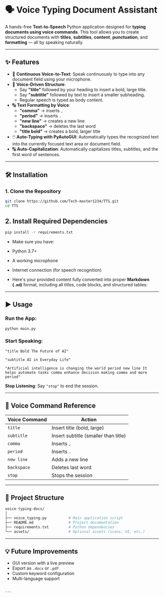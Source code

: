 # 🗣️ Voice Typing Document Assistant

A hands-free **Text-to-Speech** Python application designed for **typing documents using voice commands**. This tool allows you to create structured documents with **titles**, **subtitles**, **content**, **punctuation**, and **formatting** — all by speaking naturally.

---

## ✨ Features

- 🎤 **Continuous Voice-to-Text**: Speak continuously to type into any document field using your microphone.
- 📝 **Voice-Driven Structure**:
  - Say **"title"** followed by your heading to insert a bold, large title.
  - Say **"subtitle"** followed by text to insert a smaller subheading.
  - Regular speech is typed as body content.
- 🔠 **Text Formatting by Voice**:
  - **"comma"** → inserts `,`
  - **"period"** → inserts `.`
  - **"new line"** → creates a new line
  - **"backspace"** → deletes the last word
  - **"title bold"** → creates a bold, larger title
- 🖱️ **Auto-Typing with PyAutoGUI**: Automatically types the recognized text into the currently focused text area or document field.
- 🔠 **Auto-Capitalization**: Automatically capitalizes titles, subtitles, and the first word of sentences.

---

## 🛠️ Installation

### 1. Clone the Repository
```bash
git clone https://github.com/Tech-master1234/TTS.git
cd TTS
```
## 2. Install Required Dependencies

```bash
pip install -r requirements.txt
```

- Make sure you have:

- Python 3.7+

- A working microphone

- Internet connection (for speech recognition)

- Here's your provided content fully converted into proper **Markdown (`.md`)** format, including all titles, code blocks, and structured tables:

---


## ▶️ Usage

### Run the App:
```bash
python main.py
```

### Start Speaking:
```text
"title Bold The Future of AI"

"subtitle AI in Everyday Life"

"Artificial intelligence is changing the world period new line It helps automate tasks comma enhance decision making comma and more period"
```

**Stop Listening**: Say `"stop"` to end the session.

---

## 🧠 Voice Command Reference

| Voice Command | Action                              |
|---------------|--------------------------------------|
| `title`       | Insert title (bold, large)           |
| `subtitle`    | Insert subtitle (smaller than title) |
| `comma`       | Inserts `,`                          |
| `period`      | Inserts `.`                          |
| `new line`    | Adds a new line                      |
| `backspace`   | Deletes last word                    |
| `stop`        | Stops the session                    |

---

## 📂 Project Structure

```bash
voice-typing-docs/
│
├── voice_typing.py          # Main application script
├── README.md                # Project documentation
├── requirements.txt         # Python dependencies
└── assets/                  # Optional assets (icons, UI, etc.)
```

---

## 💡 Future Improvements

- GUI version with a live preview  
- Export as `.docx` or `.pdf`  
- Custom keyword configuration  
- Multi-language support
```

---

